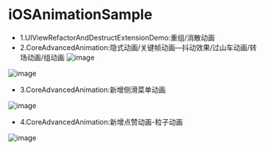 # iOSAnimationSample

* 1.UIViewRefactorAndDestructExtensionDemo:重组/消散动画
* 2.CoreAdvancedAnimation:隐式动画/关键帧动画—抖动效果/过山车动画/转场动画/组动画
![image](https://github.com/Goddreamwt/iOSAnimationSample/blob/master/image/%E6%95%88%E6%9E%9Cgif/car_gif.gif)

![image](https://github.com/Goddreamwt/iOSAnimationSample/blob/master/image/%E6%95%88%E6%9E%9Cgif/groupAnim_gif.gif)
* 3.CoreAdvancedAnimation:新增侧滑菜单动画

![image](https://github.com/Goddreamwt/iOSAnimationSample/blob/master/image/%E6%95%88%E6%9E%9Cgif/slider.gif)

* 4.CoreAdvancedAnimation:新增点赞动画-粒子动画

![image](https://github.com/Goddreamwt/iOSAnimationSample/blob/master/image/%E6%95%88%E6%9E%9Cgif/bangMo2.gif)

